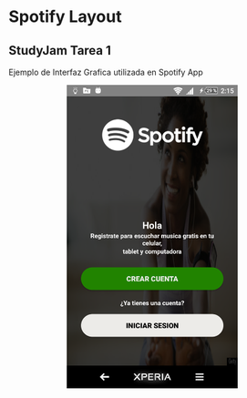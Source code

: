 # Spotify Layout
## StudyJam Tarea 1

Ejemplo de Interfaz Grafica utilizada en Spotify App

<div align="center">
    <center>
        <img src="/img/image.png" width="300">
    </center>
</div>
<br><br>
